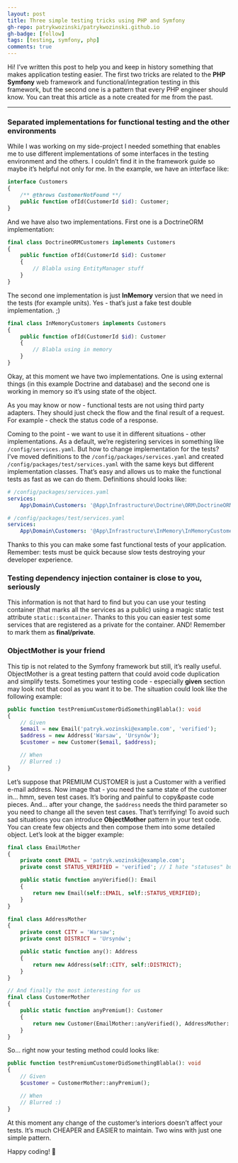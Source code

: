 ```yaml
---
layout: post
title: Three simple testing tricks using PHP and Symfony
gh-repo: patrykwozinski/patrykwozinski.github.io
gh-badge: [follow]
tags: [testing, symfony, php]
comments: true
---
```


Hi! I’ve written this post to help you and keep in history something that makes application testing easier. The first two tricks are related to the **PHP Symfony** web framework and functional/integration testing in this framework, but the second one is a pattern that every PHP engineer should know. You can treat this article as a note created for me from the past.

---

### Separated implementations for functional testing and the other environments
While I was working on my side-project I needed something that enables me to use different implementations of some interfaces in the testing environment and the others. I couldn’t find it in the framework guide so maybe it’s helpful not only for me.
In the example, we have an interface like:
```php
interface Customers
{
	/** @throws CustomerNotFound **/
	public function ofId(CustomerId $id): Customer;
}

```

And we have also two implementations. First one is a DoctrineORM implementation:
```php
final class DoctrineORMCustomers implements Customers
{
	public function ofId(CustomerId $id): Customer
	{
		// Blabla using EntityManager stuff
	}
}
```

The second one implementation is just **InMemory** version that we need in the tests (for example units). Yes - that’s just a fake test double implementation. ;)
```php
final class InMemoryCustomers implements Customers
{
	public function ofId(CustomerId $id): Customer
	{
		// Blabla using in memory
	}
}
```

Okay, at this moment we have two implementations. One is using external things (in this example Doctrine and database) and the second one is working in memory so it’s using state of the object.

As you may know or now - functional tests are not using third party adapters. They should just check the flow and the final result of a request. For example - check the status code of a response.

Coming to the point - we want to use it in different situations - other implementations. As a default, we’re registering services in something like `/config/services.yaml`. But how to change implementation for the tests? I’ve moved definitions to the `/config/packages/services.yaml` and created `/config/packages/test/services.yaml` with the same keys but different implementation classes. That’s easy and allows us to make the functional tests as fast as we can do them.
Definitions should looks like:

```yaml
# /config/packages/services.yaml
services:
	App\Domain\Customers: '@App\Infrastructure\Doctrine\ORM\DoctrineORMCustomers'
```

```yaml
# /config/packages/test/services.yaml
services:
	App\Domain\Customers: '@App\Infrastructure\InMemory\InMemoryCustomers'
```

Thanks to this you can make some fast functional tests of your application. Remember: tests must be quick because slow tests destroying your developer experience.

### Testing dependency injection container is close to you, seriously
This information is not that hard to find but you can use your testing container (that marks all the services as a public) using a magic static test attribute `static::$container`.
Thanks to this you can easier test some services that are registered as a private for the container. AND! Remember to mark them as **final/private**.

### ObjectMother is your friend
This tip is not related to the Symfony framework but still, it’s really useful. ObjectMother is a great testing pattern that could avoid code duplication and simplify tests. Sometimes your testing code - especially **given** section may look not that cool as you want it to be. The situation could look like the following example:
```php
public function testPremiumCustomerDidSomethingBlabla(): void
{
	// Given
	$email = new Email('patryk.wozinski@example.com', 'verified');
	$address = new Address('Warsaw', 'Ursynów');
	$customer = new Customer($email, $address);

	// When
	// Blurred :)
}
```

Let’s suppose that PREMIUM CUSTOMER is just a Customer with a verified e-mail address. Now image that - you need the same state of the customer in… hmm, seven test cases. It’s boring and painful to copy&paste code pieces. And… after your change, the `$address` needs the third parameter so you need to change all the seven test cases. That’s terrifying!
To avoid such sad situations you can introduce **ObjectMother** pattern in your test code. You can create few objects and then compose them into some detailed object.
Let’s look at the bigger example:
```php
final class EmailMother
{
	private const EMAIL = 'patryk.wozinski@example.com';
	private const STATUS_VERIFIED = 'verified'; // I hate "statuses" but that's just an example xd

	public static function anyVerified(): Email
	{
		return new Email(self::EMAIL, self::STATUS_VERIFIED);
	}
}

final class AddressMother
{
	private const CITY = 'Warsaw';
	private const DISTRICT = 'Ursynów';

	public static function any(): Address
	{
		return new Address(self::CITY, self::DISTRICT);
	}
}

// And finally the most interesting for us
final class CustomerMother
{
	public static function anyPremium(): Customer
	{
		return new Customer(EmailMother::anyVerified(), AddressMother::any());
	}
}
```

So… right now your testing method could looks like:
```php
public function testPremiumCustomerDidSomethingBlabla(): void
{
	// Given
	$customer = CustomerMother::anyPremium();

	// When
	// Blurred :)
}
```
At this moment any change of the customer’s interiors doesn’t affect your tests. It’s much CHEAPER and EASIER to maintain. Two wins with just one simple pattern.

Happy coding! 👋
